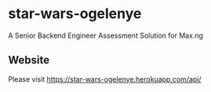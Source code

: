 # star-wars-ogelenye
A Senior Backend Engineer Assessment Solution for Max.ng

## Website
Please visit https://star-wars-ogelenye.herokuapp.com/api/
